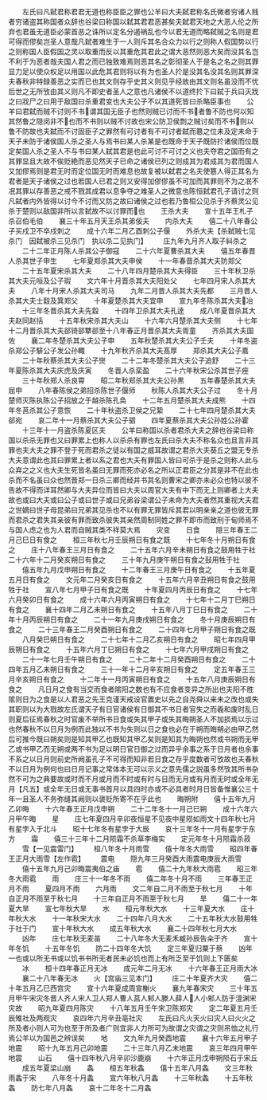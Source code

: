 <!-- { "loadSidebar": true } -->
　　左氏曰凡弑君称君君无道也称臣臣之罪也公羊曰大夫弑君称名氏微者穷诸人贱者穷诸盗其称国者众辞也谷梁曰称国以弑其君君恶甚矣夫弑君天地之大恶人伦之所弃也君虽无道臣必蒙首恶之诛所以定名分遏祸乱也今以君无道而略弑贼之名则是君可得而僇矣岂圣人意哉凡弑者难生于一人则斥其名合众力以行之则称人假国势以行之则称国人臣假国之灵以取重而反以其重危其君此之谓大恶然则恶大矣而没其名岂不利于为恶者哉夫国人君之而已独致难焉则恶其名之彰彻圣人于是名之名之则其罪显力足以使众权足以用国以此危其君则将以有为也圣人扵是没其名没其名则其罪深夫春秋非特録善恶之实而已也其文则存乎史其义则见乎经故由其文则名虽没而不忧后世之无所攷由其义则凡不即史者圣人之意也凡诸侯不以道终扵下曰弑于兵曰灭戕之曰戕尸之曰用于敌国曰杀重君变也大夫公子不以其道死皆曰杀略臣事也
　　公羊曰君弑而贼不讨则不书谓其国无臣子也然则贼已讨而不书者鲁不防也何以知其然鲁之隠闵非不也而不书则以贼不讨故也宋公防卫侯剽之贼讨矣而不书则以鲁不防故也夫弑而不讨固臣子之罪然有可讨者有不可讨者弑而簒之位未及定未命于天子未防于诸侯国人杀之圣人与焉书曰某人杀某是也既命于天子既防扵诸侯而位既定矣国人杀之圣人不与书曰某人弑其君是也此可讨不可讨之义也夫夺君之国而有之其罪显且大故不俟贬絶而恶见然天子已命之诸侯已列之则成其为君成其为君而国人又加僇焉则是君无时而定位国无时而难息也故复被以弑君之名夫使簒人得正其名为君者是天子诸侯之过也若国人已君之则又安得加僇僇虽不可加而其罪则不为之冺不冺其罪以存善恶之戒不戮其成君以息争夺之难圣人之微意也陈恒弑君孔子请讨之则凡弑者内外皆得以讨今不讨而又防之故曰诸侯之过也若乃鲁桓公见杀于齐蔡灵公见杀于楚则以敌国非所以言弑故不以讨罪而也
　　王杀大夫
　　宣十五年王札子杀召伯毛伯
　　襄三十年五月天王杀其弟佞夫
　　内杀大夫
　　僖二十八年春公子买戍卫不卒戍刺之
　　成十六年二月乙酉刺公子偃
　　外杀大夫【杀弑贼七见杀门　因弑被杀三见杀门　执以杀二见执门】
　　庄九年九月齐人取子紏杀之
　　二十二年正月陈人杀其公子御寇
　　二十六年夏曹杀其大夫
　　僖五年春晋人杀其世子申生
　　七年夏郑杀其大夫申侯
　　十一年春晋杀其大夫防郑父
　　二十五年夏宋杀其大夫
　　二十八年四月楚杀其大夫得臣
　　三十年秋卫杀其大夫元咺及公子瑕
　　文六年十月晋杀其大夫阳处父
　　七年四月宋人杀其大夫
　　八年十月宋人杀其大夫司马
　　九年二月晋人杀其大夫先都
　　三月晋人杀其大夫士縠及箕郑父
　　十年夏楚杀其大夫宜申
　　宣九年冬陈杀其大夫冶
　　十三年冬晋杀其大夫先縠
　　十四年卫杀其大夫孔逹
　　成八年夏晋杀其大夫赵同赵括
　　十五年秋宋杀其大夫山
　　十六年六月楚杀其大夫侧
　　十七年十二月晋杀其大夫郤锜郤犨郤至十八年春正月晋杀其大夫胥童
　　齐杀其大夫国佐
　　襄二年冬楚杀其大夫公子申
　　五年秋楚杀其大夫公子壬夫
　　十年冬盗杀郑公子騑公子发公孙輙
　　十九年秋齐杀其大夫髙厚
　　郑杀其大夫公子嘉
　　二十年秋蔡杀其大夫公子爕
　　二十二年冬楚杀其大夫公子追舒
　　二十三年夏陈杀其大夫庆虎及庆寅
　　冬晋人杀栾盈
　　二十六年秋宋公杀其世子痤
　　三十年秋郑人杀良霄
　　昭二年秋郑杀其大夫公孙黒
　　五年春楚杀其大夫屈申
　　八年春陈侯之弟招杀陈世子偃师
　　秋陈人杀其大夫公子过
　　冬十月楚师灭陈执陈公子招放之于越杀陈孔奂
　　十二年五月楚杀其大夫成熊
　　十四年冬莒杀其公子意恢
　　二十年秋盗杀卫侯之兄絷
　　二十七年四月楚杀其大夫郤宛
　　哀二年十一月蔡杀其大夫公子驷
　　四年夏蔡杀其大夫公孙姓公孙霍
　　十三年十一月盗杀陈夏区夫
　　公羊曰称国以杀者君杀大夫之辞也谷梁曰称国以杀杀无罪也又曰罪累上也称人以杀杀有罪也左氏曰杀大夫不称名众也且言非其罪也夫大夫之罪不登于死而君杀之徒以有国之威耳故谓之君杀大夫葵丘之盟无专杀大夫意谓此也其曰罪累上者以系之君也大夫有罪国人皆曰可杀于是杀之则称人此与众弃之之义也大夫生死皆名虽曰无罪而死亦必名之所以正君臣之分其是非不在此也杀而不名虽曰众也然晋郑一日杀三卿而经并书其名则曹宋之卿亦未必众也特以彼不告故不得而详耳然卿与大夫异位而皆曰大夫以周官大夫有中下而无上则卿者上大夫故也或曰大夫或曰公子或曰世子或曰兄弟谷梁谓公子未命为大夫者然其重视大夫君之世嫡曰世子母昆弟曰兄弟其见杀也不以有罪无罪皆斥其君以明亲亲之道也彼无罪而君杀之君失其亲彼有罪而致杀彼失其亲然周制同姓之罪不即市而致刑于甸师焉不与国人虑之也为人君而自贼其类不祥莫大焉
　　灾变
　　日食
　　隠三年春王二月己巳日有食之
　　桓三年秋七月壬辰朔日有食之既
　　十七年冬十月朔日有食之
　　庄十八年春王三月日有食之
　　二十五年六月辛未朔日有食之鼓用牲于社二十六年十二月癸亥朔日有食之
　　三十年九月庚午朔日有食之鼔用牲于社
　　僖五年九月戊申朔日有食之
　　十二年春王三月庚午日有食之
　　十五年夏五月日有食之
　　文元年二月癸亥日有食之
　　十五年六月辛丑朔日有食之鼓用牲于社
　　宣八年七月甲子日有食之既
　　十年夏四月丙辰日有食之
　　十七年六月癸卯日有食之
　　成十六年六月丙寅朔日有食之
　　十七年十二月丁巳朔日有食之
　　襄十四年二月乙未朔日有食之
　　十五年八月丁巳日有食之
　　二十年十月丙辰朔日有食之
　　二十一年九月庚戌朔日有食之
　　冬十月庚辰朔日有食之
　　二十三年春王二月癸酉朔日有食之
　　二十四年七月甲子朔日有食之既
　　八月癸巳朔日有食之
　　二十七年十二月乙亥朔日有食之
　　昭七年四月甲辰朔日有食之
　　十五年六月丁巳朔日有食之
　　十七年六月甲戌朔日有食之
　　二十一年七月壬午朔日有食之
　　二十二年十二月癸酉朔日有食之
　　二十四年五月乙未朔日有食之
　　三十一年十二月辛亥朔日有食之
　　定五年春王三月辛亥朔日有食之
　　十二年十一月丙寅朔日有食之
　　十五年八月庚辰朔日有食之
　　凡日月之食有当交而食者隂阳之数也有不应食者变异之所出也夫阳不胜隂则日为之食是以人君恶之先王克谨天戒设官置史以先之自尧舜以来未之改也或失其职则以为大戮故左氏谓天子有日官诸侯有日御其不书日者官失之而羲和废时乱日则夏后征焉春秋之时官废不举所书日食或失其甲子或失其晦朔圣人不加损焉以示过也然春秋不以日月为例而此独以不书为失则以日之食也必在于朔而晦朔必由甲乙然后可推今既曰朔矣则是知其甲乙也既知其甲乙矣则是知其为晦朔也然或书朔而无甲乙或书甲乙而无朔或两不书为足以明日官日御之过而异乎余事之系于日月者也余事不系之以日月则前史所阙虽孔子不可得而知非若日食之存乎度数者可攷故也夫春秋不以日月为例何也曰日月记事之常体本无可以示义之意先儒之説虽多然攷其所书杂然不可为之典要故或时而不月或月而不时或有时与日而无月或有月而无时或全年无月【凡五】或全年无日或无事书首月以具四时亦或不必具者时月日皆备惟襄公三十年一且圣人不务弥缝其阙则以褒贬所寄不在乎此也
　　晦朔附
　　僖十五年九月乙卯晦
　　十六年春王正月戊申朔
　　二十二年冬十一月己巳朔
　　成十六年六月甲午晦
　　星
　　庄七年夏四月辛卯夜恒星不见夜中星陨如雨文十四年秋七月有星孛入于北斗
　　昭十七年冬有星孛于大辰
　　哀十三年冬十一月有星孛于东方
　　霜
　　僖三十三年十二月陨霜不杀草李梅实
　　定元年冬十月陨霜杀菽
　　雪【一见震雷门】
　　桓八年冬十月雨雪
　　僖十年冬大雨雪
　　昭四年春王正月大雨雪【左作雹】
　　震电
　　隠九年三月癸酉大雨震电庚辰大雨雪
　　僖十五年九月己卯晦震夷伯之庙
　　雹
　　僖二十九年秋大雨雹
　　昭三年冬大雨雹
　　雨
　　庄三十一年冬不雨
　　僖二年冬十月不雨
　　三年春王正月不雨
　　夏四月不雨
　　六月雨
　　文二年自二月不雨至于秋七月
　　十年自正月不雨至于秋七月
　　十三年自正月不雨至于秋七月
　　旱
　　僖二十一年夏大旱
　　宣七年秋大旱
　　水
　　桓元年秋大水
　　十三年夏大水
　　庄十年秋大水
　　十一年秋宋大水
　　二十四年八月大水
　　二十五年秋大水鼓用牲于社于门
　　宣十年秋大水
　　成五年秋大水
　　襄二十四年秋七月大水
　　凶年
　　庄七年秋无麦苖
　　二十八年冬大无麦禾臧孙辰告籴于齐
　　宣十年冬饥
　　十五年冬饥
　　防二十四年冬大饥
　　定三年夏归粟于蔡
　　凶年一也或以所无书或以饥书书所无者民未必饥也而上有所乏至于饥则上下匮矣
　　冰
　　桓十四年春正月无冰
　　成元年二月无冰
　　十六年春王正月雨大冰
　　襄二十八年春无冰
　　火【宫庙三见本门】
　　庄二十年夏齐大灾
　　僖二十年五月乙巳西宫灾
　　宣十六年夏成周宣榭火
　　襄九年春宋灾
　　三十年五月甲午宋灾冬晋人齐人宋人卫人郑人曹人莒人邾人滕人薛人人小邾人防于澶渊宋灾故
　　昭九年夏四月陈灾
　　十八年五月壬午宋卫陈郑灾
　　定二年夏五月壬辰雉社及两观灾
　　哀四年六月辛丑亳社灾
　　左氏曰凡火天火曰灾人曰火火之所及者小则人可为也至于所及者广则宜非人力所可为故谓之灾谓之灾则吊恤之礼行焉公羊以为国邑之辨误矣
　　地
　　文九年九月癸酉地震
　　襄十六年五月甲子地震
　　昭十九年五月己卯地震
　　二十三年八月乙未地震
　　哀三年四月甲午地震
　　山石
　　僖十四年秋八月辛卯沙鹿崩
　　十六年正月戊申朔陨石于宋丘
　　成五年夏梁山崩
　　螽
　　桓五年秋螽
　　僖十五年八月螽
　　文三年秋雨螽于宋
　　八年冬十月螽
　　宣六年秋八月螽
　　十三年秋螽
　　十五年秋螽
　　防七年八月螽
　　哀十二年冬十二月螽
